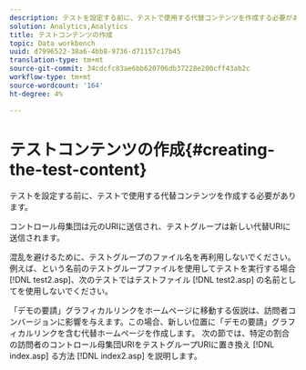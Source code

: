```yaml
---
description: テストを設定する前に、テストで使用する代替コンテンツを作成する必要があります。
solution: Analytics,Analytics
title: テストコンテンツの作成
topic: Data workbench
uuid: d7996522-38a6-4bb8-9736-d71157c17b45
translation-type: tm+mt
source-git-commit: 34cdcfc83ae6bb620706db37228e200cff43ab2c
workflow-type: tm+mt
source-wordcount: '164'
ht-degree: 4%

---
```



# テストコンテンツの作成{#creating-the-test-content}

テストを設定する前に、テストで使用する代替コンテンツを作成する必要があります。

コントロール母集団は元のURIに送信され、テストグループは新しい代替URIに送信されます。

混乱を避けるために、テストグループのファイル名を再利用しないでください。 例えば、という名前のテストグループファイルを使用してテストを実行する場合 [!DNL test2.asp]、次のテストではテストファイル [!DNL test2.asp] の名前としてを使用しないでください。

「デモの要請」グラフィカルリンクをホームページに移動する仮説は、訪問者コンバージョンに影響を与えます。この場合、新しい位置に「デモの要請」グラフィカルリンクを含む代替ホームページを作成します。 次の節では、特定の割合の訪問者のコントロール母集団URIをテストグループURIに置き換え [!DNL index.asp] る方法 [!DNL index2.asp] を説明します。
